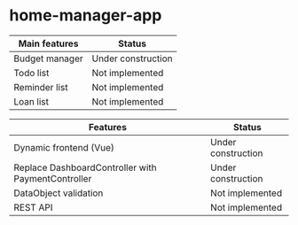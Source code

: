 # home-manager-app

| Main features | Status|
| ------ | ------ |
| Budget manager| Under construction|
| Todo list | Not implemented|
| Reminder list | Not implemented |
| Loan list| Not implemented |

| Features| Status|
| ------ | ------ |
| Dynamic frontend (Vue)| Under construction|
| Replace DashboardController with PaymentController | Under construction |
| DataObject validation | Not implemented |
| REST API| Not implemented |
